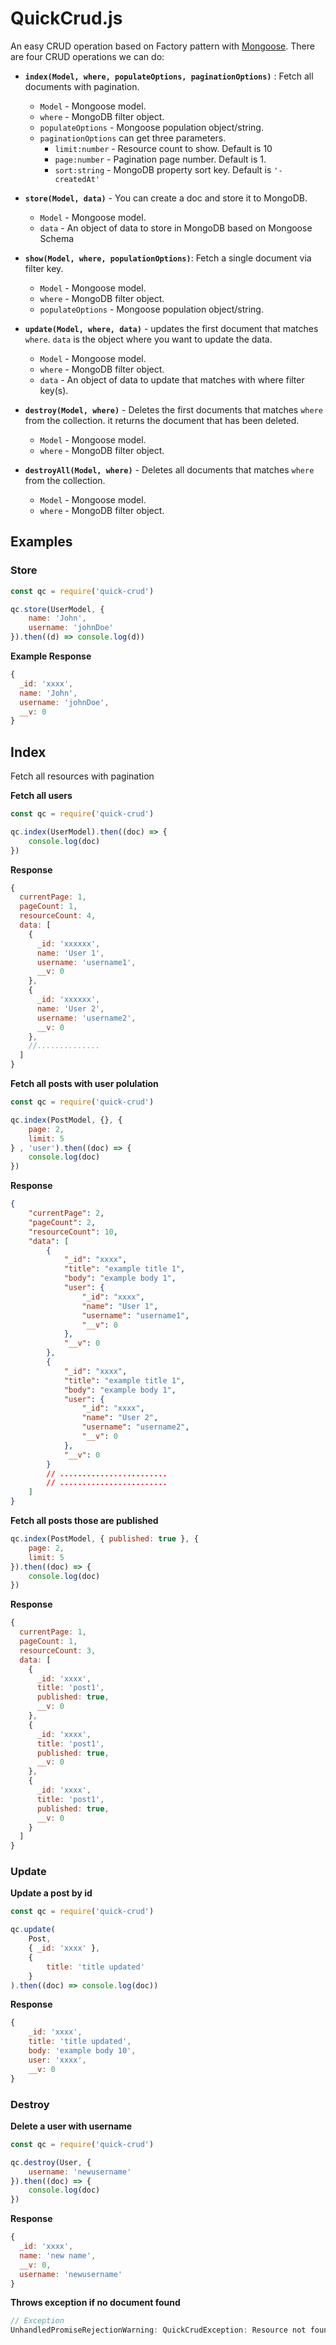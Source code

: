 # QuickCrud.js

An easy CRUD operation based on Factory pattern with [Mongoose](https://mongoosejs.com). There are four CRUD operations we can do:

- **`index(Model, where, populateOptions, paginationOptions)`** : Fetch all documents with pagination.

  - `Model` - Mongoose model.
  - `where` - MongoDB filter object.
  - `populateOptions` - Mongoose population object/string.
  - `paginationOptions` can get three parameters. 
  	- `limit:number` - Resource count to show. Default is 10 
	- `page:number` - Pagination page number. Default is 1. 
	- `sort:string` - MongoDB property sort key. Default is `'-createdAt'`

- **`store(Model, data)`** - You can create a doc and store it to MongoDB.
	- `Model` - Mongoose model.
	- `data` - An object of data to store in MongoDB based on Mongoose Schema

- **`show(Model, where, populationOptions)`**: Fetch a single document via filter key.
  - `Model` - Mongoose model.
  - `where` - MongoDB filter object.
  - `populateOptions` - Mongoose population object/string.

- **`update(Model, where, data)`** - updates the first document that matches `where`. `data` is the object where you want to update the data.
  - `Model` - Mongoose model.
  - `where` - MongoDB filter object.
  - `data` - An object of data to update that matches with where filter key(s).

- **`destroy(Model, where)`** - Deletes the first documents that matches `where` from the collection. it returns the document that has been deleted.
  - `Model` - Mongoose model.
  - `where` - MongoDB filter object.
- **`destroyAll(Model, where)`** - Deletes all documents that matches `where` from the collection.
  - `Model` - Mongoose model.
  - `where` - MongoDB filter object.

## Examples

### Store

```js
const qc = require('quick-crud')

qc.store(UserModel, {
	name: 'John',
	username: 'johnDoe'
}).then((d) => console.log(d))
```

**Example Response**

```js
{
  _id: 'xxxx',
  name: 'John',
  username: 'johnDoe',
  __v: 0
}
```

## Index

Fetch all resources with pagination

**Fetch all users**

```js
const qc = require('quick-crud')

qc.index(UserModel).then((doc) => {
	console.log(doc)
})
```

**Response**

```js
{
  currentPage: 1,
  pageCount: 1,
  resourceCount: 4,
  data: [
    {
      _id: 'xxxxxx',
      name: 'User 1',
      username: 'username1',
      __v: 0
    },
    {
      _id: 'xxxxxx',
      name: 'User 2',
      username: 'username2',
      __v: 0
    },
    //..............
  ]
}
```

**Fetch all posts with user polulation**

```js
const qc = require('quick-crud')

qc.index(PostModel, {}, {
	page: 2,
	limit: 5
} , 'user').then((doc) => {
	console.log(doc)
})
```

**Response**

```json
{
	"currentPage": 2,
	"pageCount": 2,
	"resourceCount": 10,
	"data": [
		{
			"_id": "xxxx",
			"title": "example title 1",
			"body": "example body 1",
			"user": {
				"_id": "xxxx",
				"name": "User 1",
				"username": "username1",
				"__v": 0
			},
			"__v": 0
		},
		{
			"_id": "xxxx",
			"title": "example title 1",
			"body": "example body 1",
			"user": {
				"_id": "xxxx",
				"name": "User 2",
				"username": "username2",
				"__v": 0
			},
			"__v": 0
		}
		// ........................
		// ........................
	]
}
```

**Fetch all posts those are published**
```js
qc.index(PostModel, { published: true }, {
	page: 2,
	limit: 5
}).then((doc) => {
	console.log(doc)
})
```

**Response**
```js
{
  currentPage: 1,
  pageCount: 1,
  resourceCount: 3,
  data: [
    {
      _id: 'xxxx',
      title: 'post1',
      published: true,
      __v: 0
    },
    {
      _id: 'xxxx',
      title: 'post1',
      published: true,
      __v: 0
    },
    {
      _id: 'xxxx',
      title: 'post1',
      published: true,
      __v: 0
    }
  ]
}
```


### Update

**Update a post by id**

```js
const qc = require('quick-crud')

qc.update(
	Post,
	{ _id: 'xxxx' },
	{
		title: 'title updated'
	}
).then((doc) => console.log(doc))
```

**Response**

```js
{
    _id: 'xxxx',
    title: 'title updated',
    body: 'example body 10',
    user: 'xxxx',
    __v: 0
}
```

### Destroy

**Delete a user with username**

```js
const qc = require('quick-crud')

qc.destroy(User, {
	username: 'newusername'
}).then((doc) => {
	console.log(doc)
})
```

**Response**

```js
{
  _id: 'xxxx',
  name: 'new name',
  __v: 0,
  username: 'newusername'
}
```

**Throws exception if no document found**

```js
// Exception
UnhandledPromiseRejectionWarning: QuickCrudException: Resource not found
```
